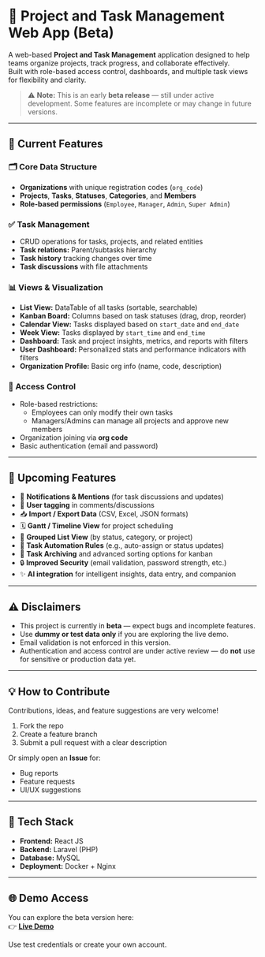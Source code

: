 # 🧩 Project and Task Management Web App (Beta)

A web-based **Project and Task Management** application designed to help teams organize projects, track progress, and collaborate effectively.  
Built with role-based access control, dashboards, and multiple task views for flexibility and clarity.

> ⚠️ **Note:** This is an early **beta release** — still under active development. Some features are incomplete or may change in future versions.

---

## 🚀 Current Features

### 🗂️ Core Data Structure

-   **Organizations** with unique registration codes (`org_code`)
-   **Projects**, **Tasks**, **Statuses**, **Categories**, and **Members**
-   **Role-based permissions** (`Employee`, `Manager`, `Admin`, `Super Admin`)

### ✅ Task Management

-   CRUD operations for tasks, projects, and related entities
-   **Task relations:** Parent/subtasks hierarchy
-   **Task history** tracking changes over time
-   **Task discussions** with file attachments

### 📊 Views & Visualization

-   **List View:** DataTable of all tasks (sortable, searchable)
-   **Kanban Board:** Columns based on task statuses (drag, drop, reorder)
-   **Calendar View:** Tasks displayed based on `start_date` and `end_date`
-   **Week View:** Tasks displayed by `start_time` and `end_time`
-   **Dashboard:** Task and project insights, metrics, and reports with filters
-   **User Dashboard:** Personalized stats and performance indicators with filters
-   **Organization Profile:** Basic org info (name, code, description)

### 🔐 Access Control

-   Role-based restrictions:
    -   Employees can only modify their own tasks
    -   Managers/Admins can manage all projects and approve new members
-   Organization joining via **org code**
-   Basic authentication (email and password)

---

## 🧭 Upcoming Features

-   🔔 **Notifications & Mentions** (for task discussions and updates)
-   👥 **User tagging** in comments/discussions
-   📥 **Import / Export Data** (CSV, Excel, JSON formats)
-   🗓️ **Gantt / Timeline View** for project scheduling
-   🧾 **Grouped List View** (by status, category, or project)
-   🧰 **Task Automation Rules** (e.g., auto-assign or status updates)
-   🧺 **Task Archiving** and advanced sorting options for kanban
-   🔒 **Improved Security** (email validation, password strength, etc.)
-   ✨ **AI integration** for intelligent insights, data entry, and companion

---

## ⚠️ Disclaimers

-   This project is currently in **beta** — expect bugs and incomplete features.
-   Use **dummy or test data only** if you are exploring the live demo.
-   Email validation is not enforced in this version.
-   Authentication and access control are under active review — do **not** use for sensitive or production data yet.

---

## 💡 How to Contribute

Contributions, ideas, and feature suggestions are very welcome!

1. Fork the repo
2. Create a feature branch
3. Submit a pull request with a clear description

Or simply open an **Issue** for:

-   Bug reports
-   Feature requests
-   UI/UX suggestions

---

## 🧱 Tech Stack

-   **Frontend:** React JS
-   **Backend:** Laravel (PHP)
-   **Database:** MySQL
-   **Deployment:** Docker + Nginx

---

## 🌐 Demo Access

You can explore the beta version here:  
👉 [**Live Demo**](https://otokse.lidta.com)

Use test credentials or create your own account.
